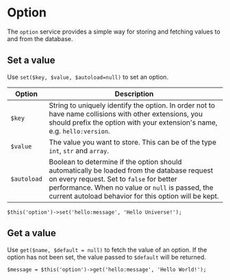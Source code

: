 # Option

The `option` service provides a simple way for storing and fetching values
to and from the database.

## Set a value

Use `set($key, $value, $autoload=null)` to set an option.

| Option  | Description |
|---------|-------------|
| `$key`           | String to uniquely identify the option. In order not to have name collisions with other extensions, you should prefix the option with your extension's name, e.g. `hello:version`. |
| `$value`          | The value you want to store. This can be of the type `int`, `str` and `array`. |
| `$autoload`   | Boolean to determine if the option should automatically be loaded from the database request on every request. Set to `false` for better performance. When no value or `null` is passed, the current autoload behavior for this option will be kept. |


```
$this('option')->set('hello:message', 'Hello Universe!');
```


## Get a value

Use `get($name, $default = null)` to fetch the value of an option. If the
option has not been set, the value passed to `$default` will be returned.


```
$message = $this('option')->get('hello:message', 'Hello World!');

```
